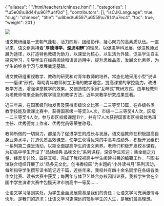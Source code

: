 {
    "aliases": [
        "/html/teachers/chinese.html"
    ],
    "categories": [
        "\u5e08\u8d44\u961f\u4f0d"
    ],
    "contributors": [],
    "isCJKLanguage": true,
    "slug": "chinese",
    "title": "\u8bed\u6587\u6559\u7814\u7ec4",
    "toc": true,
    "weight": 201
}

![](https://cdn.tfls.online/mirror/full/cde0ff108070d97bffd8552fab8a469082c6b29b.jpg)




  





语文教研组是一支朝气蓬勃、活力四射、团结协作、凝心聚力的高素质队伍。一直以来，语文组秉持着“**厚德博学、深思明辨**”的理念，以促进学科发展、促进教师发展为途径，以打造特色教研为助力，以课堂为核心，以生活为外延，促进学生自主探究学习，引导学生在经典阅读和语言运用中，提升思维品质，发展文化素养，为学生的终身学习与发展奠定基础。




语文教研组重视教学、教改的研究和对青年教师的培养，常态化地采用小型“说课——磨课”形式，帮助青年教师树立正确的教学理念，提高课堂的掌控能力，改进教学方法，增强课堂教学的效果。又创造性的采用“互哺式”教研方式，由年轻教师为老教师带来全新的教学理念和教学方法，近年来教学研究成果显著。




近三年来，在国家级刊物发表及获得市级论文比赛一二三等奖13篇，在各级各类教学技能及做课比赛中，获得国家级一等奖3人次，市级一二三等奖4人次，区级一二三等奖4人次，参与市区校级课题11个，并有17人次获得国家市区校级优秀班主任、优秀德育工作者、优秀党员等荣誉称号。




教师所做的一切努力，都是为了促进学生的成长与发展，语文组教师在积极提高自身业务水平，打造优质高效课堂，使学生获得优秀的中高考成绩外，积极开发组织一系列第二课堂活动，以期全面提高学生的语文素养。老师们积极开发校本课程，为初高中学生开设了“品读经典 品味文化”系列课程，深受学生欢迎；集全组之力量，经反复讨论，四易其稿，完成了我校初高中学生阅读书目的编纂工作，与图书馆联合组织开展了以“品多元文化，创书香校园”为主题的“小外读书月”系列活动，每年指导学生撰写读书笔记近千篇，近些年来，我校共有四十余名同学在各级各类作文比赛、读书大赛中获奖；每两年与体卫艺处合办校园辩论赛，我校学生曾在全国中学生演讲大赛中包揽天津市初高中一等奖……




让语文学习落到实处，为学生全面发展奠基是我们的责任；让语文学习充满激情与快乐，是我们的追求；让语文学习更深远的辐射学生的人生，是我们最高理想。


